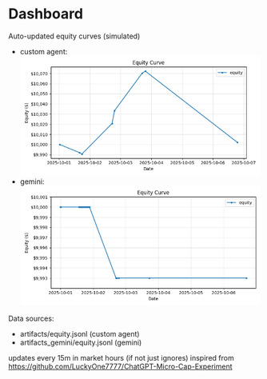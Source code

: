 # Dashboard

Auto-updated equity curves (simulated)

- custom agent: ![Equity Curve](artifacts/equity.png?v=bb62707)
- gemini: ![Equity Curve (Gemini)](artifacts_gemini/equity.png?v=bb62707)

Data sources:
- artifacts/equity.jsonl (custom agent)
- artifacts_gemini/equity.jsonl (gemini)

updates every 15m in market hours (if not just ignores)
inspired from https://github.com/LuckyOne7777/ChatGPT-Micro-Cap-Experiment